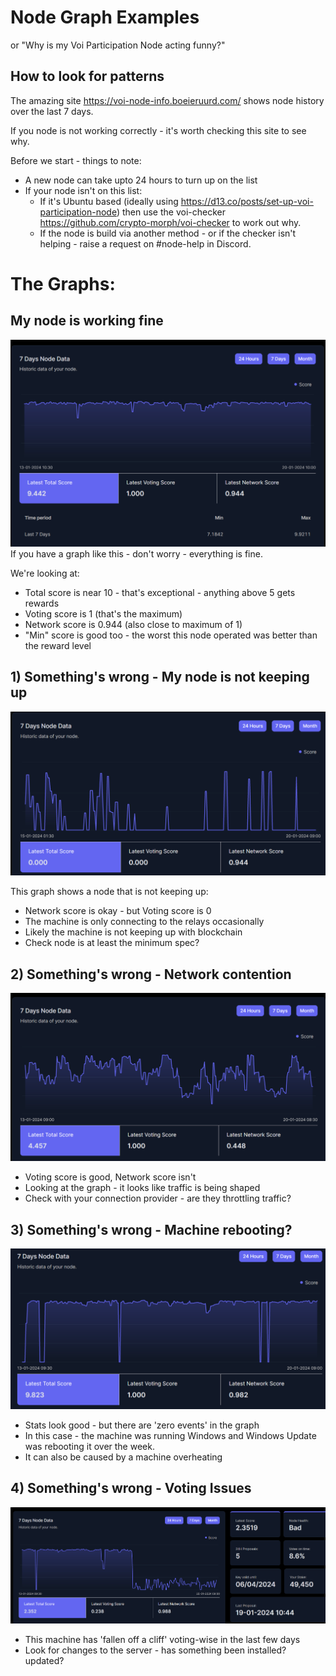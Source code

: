 
# Node Graph Examples
or "Why is my Voi Participation Node acting funny?"

## How to look for patterns

The amazing site https://voi-node-info.boeieruurd.com/ shows node history over the last 7 days.

If you node is not working correctly - it's worth checking this site to see why.

Before we start - things to note:

* A new node can take upto 24 hours to turn up on the list
* If your node isn't on this list:
  - If it's Ubuntu based (ideally using https://d13.co/posts/set-up-voi-participation-node) then use the voi-checker https://github.com/crypto-morph/voi-checker to work out why. 
  - If the node is build via another method - or if the checker isn't helping - raise a request on #node-help in Discord. 

# The Graphs:

## My node is working fine

![Node Spec Too Low](/NodeGraphTutorial/goodnode.png)
If you have a graph like this - don't worry - everything is fine.

We're looking at:

* Total score is near 10 - that's exceptional - anything above 5 gets rewards
* Voting score is 1 (that's the maximum)
* Network score is 0.944 (also close to maximum of 1)
* "Min" score is good too - the worst this node operated was better than the reward level

## 1) Something's wrong - My node is not keeping up

![Node Spec Too Low](/NodeGraphTutorial/nodespectoolow.png)

This graph shows a node that is not keeping up:

* Network score is okay - but Voting score is 0
* The machine is only connecting to the relays occasionally
* Likely the machine is not keeping up with blockchain
* Check node is at least the minimum spec?

## 2) Something's wrong - Network contention

![Network Contention?](/NodeGraphTutorial/networkcontention.png)

* Voting score is good, Network score isn't
* Looking at the graph - it looks like traffic is being shaped
* Check with your connection provider - are they throttling traffic?

## 3) Something's wrong - Machine rebooting?

![Machine Rebooting?](/NodeGraphTutorial/goodsetup-machinerebootsoccasionally.png)

* Stats look good - but there are 'zero events' in the graph
* In this case - the machine was running Windows and Windows Update was rebooting it over the week. 
* It can also be caused by a machine overheating

## 4) Something's wrong - Voting Issues

![Voting Issues?](/NodeGraphTutorial/goodnetwork-badvote.png)

* This machine has 'fallen off a cliff' voting-wise in the last few days
* Look for changes to the server - has something been installed? updated?